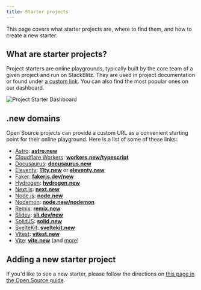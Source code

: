 ```yaml
---
title: Starter projects
---
```


This page covers what starter projects are, where to find them, and how to create a new starter.

## What are starter projects?

Project starters are online playgrounds, typically built by the core team of a given project and run on StackBlitz. They are used in project documentation or found under [a custom link](#new-domains). You can also find the most popular ones on our dashboard.

![Project Starter Dashboard](/doc_images/project-starters.png)

## .new domains

Open Source projects can provide a custom URL as a convenient starting point for their online playground. Here is a list of some of these links:

- [Astro](https://astro.build/): **[astro.new](https://astro.new/)**
- [Cloudflare Workers](https://workers.cloudflare.com/): **[workers.new/typescript](https://workers.new/typescript)**
- [Docusaurus](https://docusaurus.io/): **[docusaurus.new](https://docusaurus.new/)**
- [Eleventy](https://www.11ty.dev/): **[11ty.new](https://11ty.new)** or **[eleventy.new](https://eleventy.new)**
- [Faker](https://fakerjs.dev): **[fakerjs.dev/new](https://fakerjs.dev/new)**
- [Hydrogen](https://hydrogen.shopify.dev/): **[hydrogen.new](https://hydrogen.new)**
- [Next.js](https://nextjs.org/): **[next.new](https://stackblitz.com/fork/nextjs)**
- [Node.js](https://nodejs.org/): **[node.new](https://stackblitz.com/fork/nodejs)**
- [Nodemon](https://nodemon.io/): **[node.new/nodemon](http://node.new/nodemon)**
- [Remix](https://remix.run/): **[remix.new](https://remix.new)**
- [Slidev](https://sli.dev): **[sli.dev/new](https://sli.dev/new)**
- [SolidJS](https://solidjs.com): **[solid.new](https://solid.new)**
- [SvelteKit](https://kit.svelte.dev/): **[sveltekit.new](https://sveltekit.new)**
- [Vitest](https://vitest.dev/): **[vitest.new](https://vitest.new)**
- [Vite](https://vitejs.dev/): **[vite.new](https://stackblitz.com/fork/vite)** (and [more](https://vitejs.dev/guide/#trying-vite-online))

## Adding a new starter project

If you'd like to see a new starter, please follow the directions on [this page in the Open Source guide](/docs/guide/open-from-github#set-up-the-main-starter-url).
